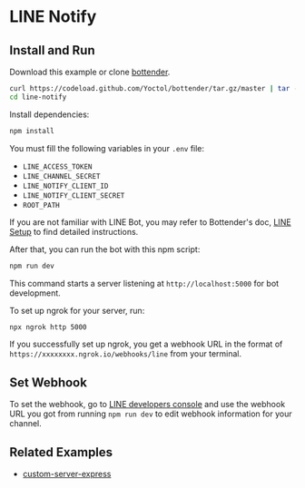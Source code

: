 
# LINE Notify

## Install and Run

Download this example or clone [bottender](https://github.com/Yoctol/bottender).

```sh
curl https://codeload.github.com/Yoctol/bottender/tar.gz/master | tar -xz --strip=2 bottender-master/examples/line-notify
cd line-notify
```

Install dependencies:

```sh
npm install
```

You must fill the following variables in your `.env` file:

- `LINE_ACCESS_TOKEN`
- `LINE_CHANNEL_SECRET`
- `LINE_NOTIFY_CLIENT_ID`
- `LINE_NOTIFY_CLIENT_SECRET`
- `ROOT_PATH`

If you are not familiar with LINE Bot, you may refer to Bottender's doc, [LINE Setup](https://bottender.js.org/docs/channel-line-setup) to find detailed instructions.

After that, you can run the bot with this npm script:

```sh
npm run dev
```

This command starts a server listening at `http://localhost:5000` for bot development.

To set up ngrok for your server, run:

```sh
npx ngrok http 5000
```

If you successfully set up ngrok, you get a webhook URL in the format of `https://xxxxxxxx.ngrok.io/webhooks/line` from your terminal.

## Set Webhook

To set the webhook, go to [LINE developers console](https://developers.line.me/console/) and use the webhook URL you got from running `npm run dev` to edit webhook information for your channel.

## Related Examples

- [custom-server-express](../custom-server-express)